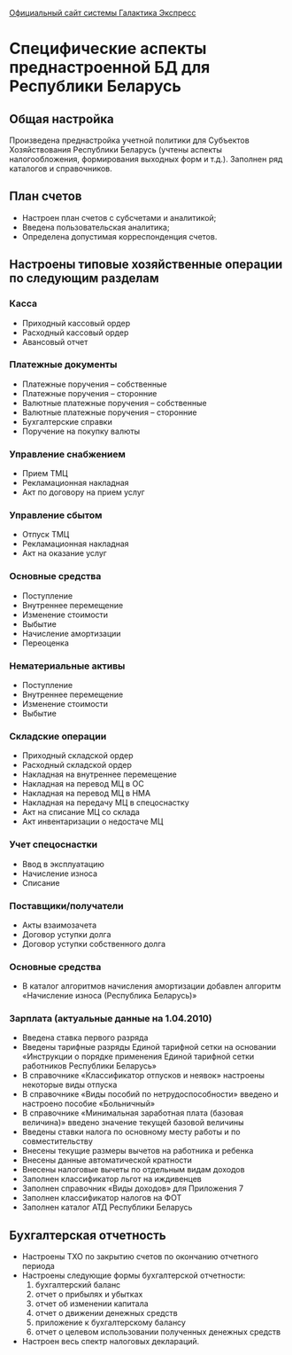 [Официальный сайт системы Галактика Экспресс](http://galaktika-express.ru/)

# Специфические аспекты преднастроенной БД для Республики Беларусь #

## Общая настройка ##

Произведена преднастройка учетной политики для Субъектов Хозяйствования Республики Беларусь (учтены аспекты налогообложения, формирования выходных форм и т.д.). Заполнен ряд каталогов и справочников.

## План счетов ##
  * Настроен план счетов с субсчетами и аналитикой;
  * Введена пользовательская аналитика;
  * Определена допустимая корреспонденция счетов.

## Настроены типовые хозяйственные операции по следующим разделам ##

### Касса ###
  * Приходный кассовый ордер
  * Расходный кассовый ордер
  * Авансовый отчет

### Платежные документы ###
  * Платежные поручения – собственные
  * Платежные поручения – сторонние
  * Валютные платежные поручения – собственные
  * Валютные платежные поручения – сторонние
  * Бухгалтерские справки
  * Поручение на покупку валюты

### Управление снабжением ###
  * Прием ТМЦ
  * Рекламационная накладная
  * Акт по договору на прием услуг

### Управление сбытом ###
  * Отпуск ТМЦ
  * Рекламационная накладная
  * Акт на оказание услуг

### Основные средства ###
  * Поступление
  * Внутреннее перемещение
  * Изменение стоимости
  * Выбытие
  * Начисление амортизации
  * Переоценка

### Нематериальные активы ###
  * Поступление
  * Внутреннее перемещение
  * Изменение стоимости
  * Выбытие

### Складские операции ###
  * Приходный складской ордер
  * Расходный складской ордер
  * Накладная на внутреннее перемещение
  * Накладная на перевод МЦ в ОС
  * Накладная на перевод МЦ в НМА
  * Накладная на передачу МЦ в спецоснастку
  * Акт на списание МЦ со склада
  * Акт инвентаризации о недостаче МЦ

### Учет спецоснастки ###
  * Ввод в эксплуатацию
  * Начисление износа
  * Списание

### Поставщики/получатели ###
  * Акты взаимозачета
  * Договор уступки долга
  * Договор уступки собственного долга

### Основные средства ###
  * В каталог алгоритмов начисления амортизации  добавлен алгоритм «Начисление износа (Республика Беларусь)»

### Зарплата (актуальные данные на 1.04.2010) ###
  * Введена ставка первого разряда
  * Введены тарифные разряды Единой тарифной сетки на основании «Инструкции о порядке применения Единой тарифной сетки работников Республики Беларусь»
  * В справочнике «Классификатор отпусков и неявок» настроены некоторые виды отпуска
  * В справочнике «Виды пособий по нетрудоспособности» введено и настроено пособие «Больничный»
  * В справочнике «Минимальная заработная плата (базовая величина)» введено значение текущей базовой величины
  * Введены ставки налога по основному месту работы и по совместительству
  * Внесены текущие размеры вычетов на работника и ребенка
  * Внесены данные автоматической кратности
  * Внесены налоговые вычеты по отдельным видам доходов
  * Заполнен классификатор льгот на иждивенцев
  * Заполнен справочник «Виды доходов» для Приложения 7
  * Заполнен классификатор налогов на ФОТ
  * Заполнен каталог АТД Республики Беларусь

## Бухгалтерская отчетность ##
  * Настроены ТХО по закрытию счетов по окончанию отчетного периода
  * Настроены следующие формы бухгалтерской отчетности:
    1. бухгалтерский баланс
    1. отчет о прибылях и убытках
    1. отчет об изменении капитала
    1. отчет о движении денежных средств
    1. приложение к бухгалтерскому балансу
    1. отчет о целевом использовании полученных денежных средств
  * Настроен весь спектр налоговых деклараций.